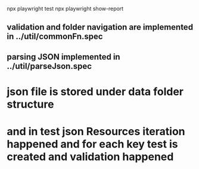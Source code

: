npx playwright test
npx playwright show-report


## validation and folder navigation are implemented in ../util/commonFn.spec
## parsing JSON implemented in ../util/parseJson.spec

# json file is stored under data folder structure 

# and in test json Resources iteration happened and for each key test is created and validation happened